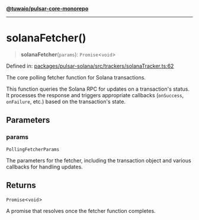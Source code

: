 [**@tuwaio/pulsar-core-monorepo**](../../../README.md)

***

# solanaFetcher()

> **solanaFetcher**(`params`): `Promise`\<`void`\>

Defined in: [packages/pulsar-solana/src/trackers/solanaTracker.ts:62](https://github.com/TuwaIO/pulsar-core/blob/f426f4bfc26016d7fbea4fd9c0d9ff73fe1677fe/packages/pulsar-solana/src/trackers/solanaTracker.ts#L62)

The core polling fetcher function for Solana transactions.

This function queries the Solana RPC for updates on a transaction's status.
It processes the response and triggers appropriate callbacks (`onSuccess`, `onFailure`, etc.)
based on the transaction's state.

## Parameters

### params

`PollingFetcherParams`

The parameters for the fetcher, including the transaction object
and various callbacks for handling updates.

## Returns

`Promise`\<`void`\>

A promise that resolves once the fetcher function completes.

